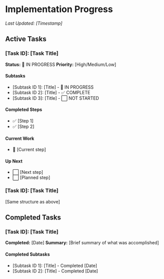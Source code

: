 # Implementation Progress

*Last Updated: [Timestamp]*

## Active Tasks

### [Task ID]: [Task Title]
**Status:** 🔄 IN PROGRESS
**Priority:** [High/Medium/Low]

#### Subtasks
- [Subtask ID 1]: [Title] - 🔄 IN PROGRESS
- [Subtask ID 2]: [Title] - ✅ COMPLETE
- [Subtask ID 3]: [Title] - ⬜ NOT STARTED

#### Completed Steps
- ✅ [Step 1]
- ✅ [Step 2]

#### Current Work
- 🔄 [Current step]

#### Up Next
- ⬜ [Next step]
- ⬜ [Planned step]

### [Task ID]: [Task Title]
[Same structure as above]

## Completed Tasks

### [Task ID]: [Task Title]
**Completed:** [Date]
**Summary:** [Brief summary of what was accomplished]

#### Completed Subtasks
- [Subtask ID 1]: [Title] - Completed [Date]
- [Subtask ID 2]: [Title] - Completed [Date]
